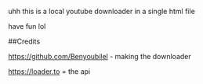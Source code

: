uhh this is a local youtube downloader in a single html file

have fun lol

##Credits

https://github.com/Benyoubilel - making the downloader

https://loader.to = the api
